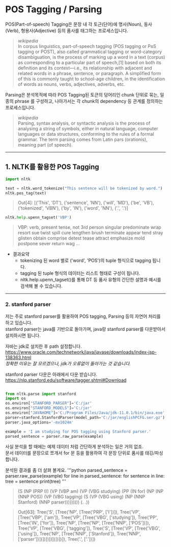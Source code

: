 # POS Tagging / Parsing

POS(Part-of-speech) Tagging은 문장 내 각 토근(단어)에 명사(Noun), 동사(Verb), 형용사(Adjective) 등의 품사를 태그하는 프로세스입니다. <br>

>*wikipedia* <br>
> In corpus linguistics, part-of-speech tagging (POS tagging or PoS tagging or POST), also called grammatical tagging or word-category disambiguation, is the process of marking up a word in a text (corpus) as corresponding to a particular part of speech,[1] based on both its definition and its context—i.e., its relationship with adjacent and related words in a phrase, sentence, or paragraph. A simplified form of this is commonly taught to school-age children, in the identification of words as nouns, verbs, adjectives, adverbs, etc. 

Parsing은 분석목적에 따라 POS Tagging된 토큰의 덩어리인 chunk 단위로 묶는, 일종의 phrase 를 구성하고, 나아가서는 각 chunk의 dependency 등 관계를 정의하는 프로세스입니다.

> *wikipedia* <br>
> Parsing, syntax analysis, or syntactic analysis is the process of analysing a string of symbols, either in natural language, computer languages or data structures, conforming to the rules of a formal grammar. The term parsing comes from Latin pars (orationis), meaning part (of speech).


---

## 1. NLTK를 활용한 POS Tagging
```python
import nltk

text = nltk.word_tokenize("This sentence will be tokenized by word.")
nltk.pos_tag(text)
```
> Out[4]: 
[('This', 'DT'),
 ('sentence', 'NN'),
 ('will', 'MD'),
 ('be', 'VB'),
 ('tokenized', 'VBN'),
 ('by', 'IN'),
 ('word', 'NN'),
 ('.', '.')]

 ```python
nltk.help.upenn_tagset('VBP')
```

 > VBP: verb, present tense, not 3rd person singular
    predominate wrap resort sue twist spill cure lengthen brush terminate
    appear tend stray glisten obtain comprise detest tease attract
    emphasize mold postpone sever return wag ...

- 결과요약
  - tokenizing 된 word 별로 ('word', 'POS')의 tuple 형식으로 tagging 됩니다.<br>
  - tagging 된 tuple 형식의 데이터는 리스트 형태로 구성이 됩니다. <br>
  - nltk.help.upenn_tagset()를 통해  DT 등 품사 유형의 간단한 설명과 예시를 검색해 볼 수 있습니다.
---


### 2. stanford parser
저는 주로 stanford parser를 활용하여 POS tagging, Parsing 등의 자연어 처리를 하고 있습니다.<br>
stanford parser는 java를 기반으로 돌아가며, java랑 stanford parser를 다운받아서 설치하시면 됩니다.<br>

자바는 jdk로 설치한 후 path 설정합니다. <br>
https://www.oracle.com/technetwork/java/javase/downloads/index-jsp-138363.html<br>
*정확한 이유는 잘 모르겠으나, jdk가 오류없이 돌아가는 것 같습니다.* <br>

stanford parser 다운은 아래에서 다운 받습니다.<br>
https://nlp.stanford.edu/software/tagger.shtml#Download <br>

```python

from nltk.parse import stanford
import os
os.environ["STANFORD_PARSER"]='C:/jar'
os.environ["STANFORD_MODELS"]='C:/jar'
os.environ["JAVAHOME"]='C:/Program Files/Java/jdk-11.0.1/bin/java.exe'
parser=stanford.StanfordParser(model_path='C:/jar/englishPCFG.ser.gz')
parser.java_options='-mx1024m'

example = 'I am studying for POS tagging using Stanford parser.'
parsed_sentence = parser.raw_parse(example)
```

사실 분석을 할 때에는 예제 데이터 처럼 간단하게 분석하는 일은 거의 없죠. <br>
문서 데이터를 문장으로 쪼개서 for 문 등을 활용하여 각 문장 단위로 품사를 태깅/파싱 합니다.<br>


분석된 결과를 좀 더 살펴 볼게요.
'''python
parsed_sentence = parser.raw_parse(example)
    for line in parsed_sentence:
        for sentence in line:
            tree = sentence
print(tree)
'''
>(S
  (NP (PRP I))
  (VP
    (VBP am)
    (VP
      (VBG studying)
      (PP
        (IN for)
        (NP
          (NP (NNP POS))
          (VP
            (VBG tagging)
            (S (VP (VBG using) (NP (NNP Stanford) (NNP parser)))))))))
  (. .))

>Out[63]: Tree('S', [Tree('NP', [Tree('PRP', ['I'])]), Tree('VP', [Tree('VBP', ['am']), Tree('VP', [Tree('VBG', ['studying']), Tree('PP', [Tree('IN', ['for']), Tree('NP', [Tree('NP', [Tree('NNP', ['POS'])]), Tree('VP', [Tree('VBG', ['tagging']), Tree('S', [Tree('VP', [Tree('VBG', ['using']), Tree('NP', [Tree('NNP', ['Stanford']), Tree('NNP', ['parser'])])])])])])])])]), Tree('.', ['.'])])
